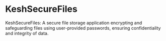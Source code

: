 # KeshSecureFiles
 KeshSecureFiles: A secure file storage application encrypting and safeguarding files using user-provided passwords, ensuring confidentiality and integrity of data.
